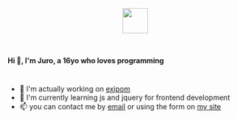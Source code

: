 <p align="center"> 
	<img src="https://github.com/Juro0/Juro0.github.io/blob/main/assets/img/logotype.png?raw=true" height="50px">
 </p>
 <br>
 
**Hi 👋, I'm Juro, a 16yo who loves programming**
#
- 🔭 I'm actually working on [exipom](https://juro0.github.io/exipom)
- 🌱 I'm currently learning js and jquery for frontend development
- 📫 you can contact me by [email](mailto:jurigemignani7+work@gmail.com) or using the form on [my site](https://juro0.github.io#contacts)
